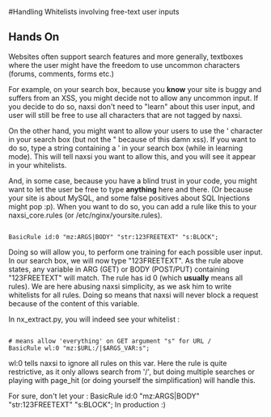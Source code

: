 #Handling Whitelists involving free-text user inputs

## Hands On ##

Websites often support search features and more generally, textboxes where the user might have the freedom to use uncommon characters (forums, comments, forms etc.)

For example, on your search box, because you **know** your site is buggy and suffers from an XSS, you might decide not to allow any uncommon input. If you decide to do so, naxsi don't need to "learn" about this user input, and user will still be free to use all characters that are not tagged by naxsi.

On the other hand, you might want to allow your users to use the ' character in your search box (but not the " because of this damn xss). If you want to do so, type a string containing a ' in your search box (while in learning mode). This will tell naxsi you want to allow this, and you will see it appear in your whitelists.

And, in some case, because you have a blind trust in your code, you might want to let the user be free to type **anything** here and there. (Or because your site is about MySQL, and some false positives about SQL Injections might pop :p). When you want to do so, you can add a rule like
this to your naxsi\_core.rules (or /etc/nginx/yoursite.rules).

```

BasicRule id:0 "mz:ARGS|BODY" "str:123FREETEXT" "s:BLOCK";
```

Doing so will allow you, to perform one training for each possible user input. In our search box, we will now type "123FREETEXT". As the rule above states, any variable in ARG (GET) or BODY (POST/PUT) containing "123FREETEXT" will match. The rule has id 0 (which **usually** means all rules). We are here abusing naxsi simplicity, as we ask him to write whitelists for all rules. Doing so means that naxsi will never block a request because of the content of this variable.

In nx\_extract.py, you will indeed see your whitelist :

```

# means allow 'everything' on GET argument "s" for URL /
BasicRule wl:0 "mz:$URL:/|$ARGS_VAR:s";
```

wl:0 tells naxsi to ignore all rules on this var. Here the rule is quite restrictive, as it only allows search from '/', but doing multiple searches or playing with page\_hit (or doing yourself the simplification) will handle this.

For sure, don't let your :
BasicRule id:0 "mz:ARGS|BODY" "str:123FREETEXT" "s:BLOCK";
In production :)